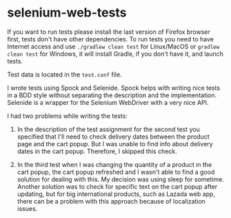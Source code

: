 # selenium-web-tests

If you want to run tests please install the last version of Firefox browser first, tests don't have other dependencies.
To run tests you need to have Internet access and use ```./gradlew clean test``` for Linux/MacOS or ```gradlew clean test``` for Windows, it will install Gradle, if you don't have it, and launch tests.

Test data is located in the ```test.conf``` file.

I wrote tests using Spock and Selenide. Spock helps with writing nice tests in a BDD style without separating the description and the implementation. Selenide is a wrapper for the Selenium WebDriver with a very nice API.

I had two problems while writing the tests:

1) In the description of the test assignment for the second test you specified that I'll need to check delivery dates between the product page and the cart popup. But I was unable to find info about delivery dates in the cart popup. Therefore, I skipped this check.

2) In the third test when I was changing the quantity of a product in the cart popup, the cart popup refreshed and I wasn't able to find a good solution for dealing with this. My decision was using sleep for sometime. Another solution was to check for specific text on the cart popup after updating, but for big international products, such as Lazada web app, there can be a problem with this approach because of localization issues.
